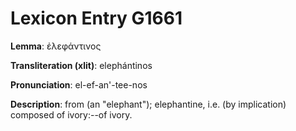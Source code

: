 # Lexicon Entry G1661

**Lemma**: ἐλεφάντινος

**Transliteration (xlit)**: elephántinos

**Pronunciation**: el-ef-an'-tee-nos

**Description**:
from  (an "elephant"); elephantine, i.e. (by implication) composed of ivory:--of ivory.
